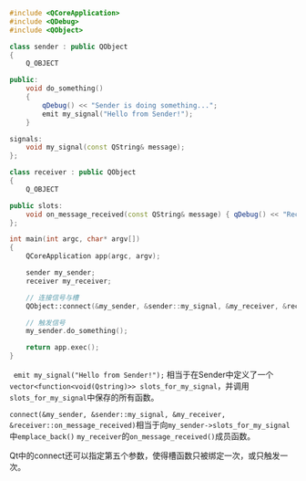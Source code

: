 ```cpp
#include <QCoreApplication>
#include <QDebug>
#include <QObject>

class sender : public QObject
{
    Q_OBJECT

public:
    void do_something()
    {
        qDebug() << "Sender is doing something...";
        emit my_signal("Hello from Sender!");
    }

signals:
    void my_signal(const QString& message);
};

class receiver : public QObject
{
    Q_OBJECT

public slots:
    void on_message_received(const QString& message) { qDebug() << "Receiver received:" << message; }
};

int main(int argc, char* argv[])
{
    QCoreApplication app(argc, argv);

    sender my_sender;
    receiver my_receiver;

    // 连接信号与槽
    QObject::connect(&my_sender, &sender::my_signal, &my_receiver, &receiver::on_message_received);

    // 触发信号
    my_sender.do_something();

    return app.exec();
}
```



` emit my_signal("Hello from Sender!");` 相当于在Sender中定义了一个`vector<function<void(Qstring)>> slots_for_my_signal`，并调用`slots_for_my_signal`中保存的所有函数。



`connect(&my_sender, &sender::my_signal, &my_receiver, &receiver::on_message_received)`相当于向`my_sender->slots_for_my_signal`中`emplace_back()` `my_receiver`的`on_message_received()`成员函数。

Qt中的connect还可以指定第五个参数，使得槽函数只被绑定一次，或只触发一次。
